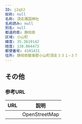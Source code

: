 ```yaml
---
ID: j2qXJ
総称: null
名称: 須走護国神社
名称読み: null
別名: null
都道府県: 静岡県
区域: 小山町
緯度: 35.3619142
経度: 138.864473
郵便番号: 4101431
住所: 静岡県駿東郡小山町須走３３１−３７
---
```


## その他

### 参考URL

| URL | 説明          |
| --- | ------------- |
|     | OpenStreetMap |

